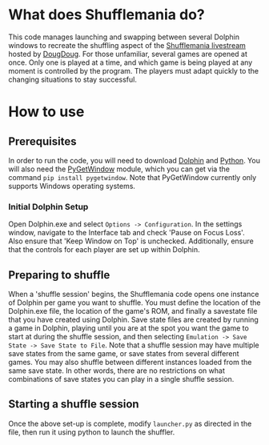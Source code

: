 # What does Shufflemania do?
This code manages launching and swapping between several Dolphin windows to recreate the shuffling aspect of the [Shufflemania livestream](https://www.youtube.com/watch?v=E2_SpkLltSc) hosted by [DougDoug](https://www.youtube.com/channel/UClyGlKOhDUooPJFy4v_mqPg). For those unfamiliar, several games are opened at once. Only one is played at a time, and which game is being played at any moment is controlled by the program. The players must adapt quickly to the changing situations to stay successful.
# How to use
## Prerequisites
In order to run the code, you will need to download [Dolphin](https://dolphin-emu.org/) and [Python](https://www.python.org/). You will also need the [PyGetWindow](https://pypi.org/project/PyGetWindow/) module, which you can get via the command `pip install pygetwindow`. Note that PyGetWindow currently only supports Windows operating systems.
### Initial Dolphin Setup
Open Dolphin.exe and select `Options -> Configuration`. In the settings window, navigate to the Interface tab and check 'Pause on Focus Loss'. Also ensure that 'Keep Window on Top' is unchecked.
Additionally, ensure that the controls for each player are set up within Dolphin.
## Preparing to shuffle
When a 'shuffle session' begins, the Shufflemania code opens one instance of Dolphin per game you want to shuffle. You must define the location of the Dolphin.exe file, the location of the game's ROM, and finally a savestate file that you have created using Dolphin. Save state files are created by running a game in Dolphin, playing until you are at the spot you want the game to start at during the shuffle session, and then selecting `Emulation -> Save State -> Save State to File`. Note that a shuffle session may have multiple save states from the same game, or save states from several different games. You may also shuffle between different instances loaded from the same save state. In other words, there are no restrictions on what combinations of save states you can play in a single shuffle session.
## Starting a shuffle session
Once the above set-up is complete, modify `launcher.py` as directed in the file, then run it using python to launch the shuffler.